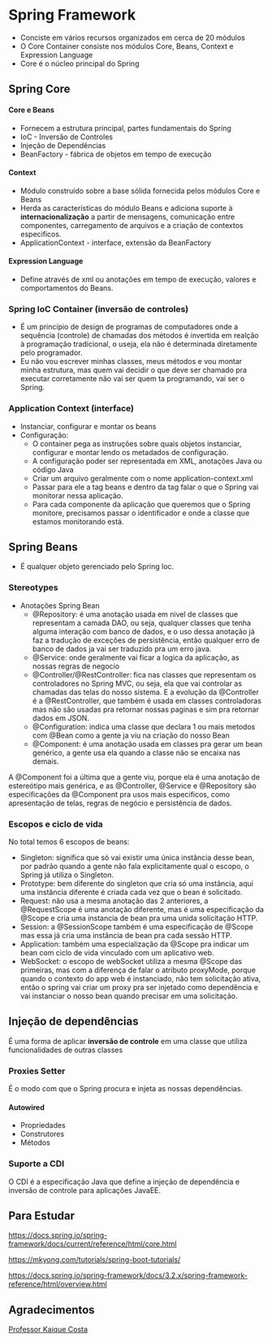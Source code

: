 # Spring Framework
- Conciste em vários recursos organizados em cerca de 20 módulos
- O Core Container consiste nos módulos Core, Beans, Context e Expression Language
- Core é o núcleo principal do Spring
## Spring Core
#### Core e Beans
- Fornecem a estrutura principal, partes fundamentais do Spring
- IoC - Inversão de Controles
- Injeção de Dependências
- BeanFactory - fábrica de objetos em tempo de execução
#### Context
- Módulo construído sobre a base sólida fornecida pelos módulos Core e Beans
- Herda as características do módulo Beans e adiciona suporte à **internacionalização** a partir de mensagens, comunicação entre componentes, carregamento de arquivos e a criação de contextos especificos.
- ApplicationContext - interface, extensão da BeanFactory
#### Expression Language
- Define através de xml ou anotações em tempo de execução, valores e comportamentos do Beans.
### Spring IoC Container (inversão de controles)
- É um princípio de design de programas de computadores onde a sequência (controle) de chamadas dos métodos é invertida em realção à programação tradicional, o useja, ela não é determinada diretamente pelo programador.
- Eu não vou escrever minhas classes, meus métodos e vou montar minha estrutura, mas quem vai decidir o que deve ser chamado pra executar corretamente não vai ser quem ta programando, vai ser o Spring.
### Application Context (interface)
- Instanciar, configurar e montar os beans
- Configuração:
	- O container pega as instruções sobre quais objetos instanciar, configurar e montar lendo os metadados de configuração.
	- A configuração poder ser representada em XML, anotações Java ou código Java  
	- Criar um arquivo geralmente com o nome application-context.xml
	- Passar para ele a tag beans e dentro da tag falar o que o Spring vai monitorar nessa aplicação.
	- Para cada componente da aplicação que queremos que o Spring monitore, precisamos passar o identificador e onde a classe que estamos monitorando está.

## Spring Beans
- É qualquer objeto gerenciado pelo Spring loc.
### Stereotypes
- Anotações Spring Bean
	- @Repository: é uma anotação usada em nivel de classes que representam a camada DAO, ou seja, qualquer classes que tenha alguma interação com banco de dados, e o uso dessa anotação já faz a tradução de exceções de persistência, então qualquer erro de banco de dados ja vai ser traduzido pra um erro java.
	- @Service: onde geralmente vai ficar a logica da aplicação, as nossas regras de negocio 
	- @Controller/@RestController: fica nas classes que representam os controladores no Spring MVC, ou seja, ela que vai controlar as chamadas das telas do nosso sistema. E a evolução da @Controller é a @RestController, que também é usada em classes controladoras mas não são usadas pra retornar nossas paginas e sim pra retornar dados em JSON.  
	- @Configuration: indica uma classe que declara 1 ou mais metodos com @Bean como a gente ja viu na criação do nosso Bean
	- @Component:  é uma anotação usada em classes pra gerar um bean genérico, a gente usa ela quando a classe não se encaixa nas demais.
  
A @Component foi a última que a gente viu, porque ela é uma anotação de estereótipo mais genérica, e as @Controller, @Service e @Repository são especificações da @Component pra usos mais especificos, como apresentação de telas, regras de negócio e persistência de dados.  
  
### Escopos e ciclo de vida
No total temos 6 escopos de beans:  
- Singleton: significa que só vai existir uma única instância desse bean, por padrão quando a gente não fala explicitamente qual o escopo, o Spring já utiliza o Singleton.
- Prototype: bem diferente do singleton que cria só uma instância, aqui uma instância diferente é criada cada vez que o bean é solicitado.
- Request: não usa a mesma anotação das 2 anteriores, a @RequestScope é uma anotação diferente, mas é uma especificação da @Scope e cria uma instancia de bean pra uma unida solicitação HTTP.
- Session: a @SessionScope também é uma especificação de @Scope mas essa já cria uma instância de bean pra cada sessão HTTP.
- Application: também uma especialização da @Scope pra indicar um bean com ciclo de vida vinculado com um aplicativo web.
- WebSocket: o escopo de webSocket utiliza a mesma @Scope das primeiras, mas com a diferença de falar o atributo proxyMode, porque quando o contexto do app web é instanciado, não tem solicitação ativa, então o spring vai criar um proxy pra ser injetado como dependência e vai instanciar o nosso bean quando precisar em uma solicitação.

## Injeção de dependências
É uma forma de aplicar **inversão de controle** em uma classe que utiliza funcionalidades de outras classes
### Proxies Setter  
É o modo com que o Spring procura e injeta as nossas dependências.   
#### Autowired
- Propriedades
- Construtores
- Métodos
### Suporte a CDI
O CDI é a especificação Java que define a injeção de dependência e inversão de controle para aplicações JavaEE. 

## Para Estudar 
https://docs.spring.io/spring-framework/docs/current/reference/html/core.html

https://mkyong.com/tutorials/spring-boot-tutorials/

https://docs.spring.io/spring-framework/docs/3.2.x/spring-framework-reference/html/overview.html

## Agradecimentos
[Professor Kaique Costa](https://www.linkedin.com/in/kaique-arantes/)
